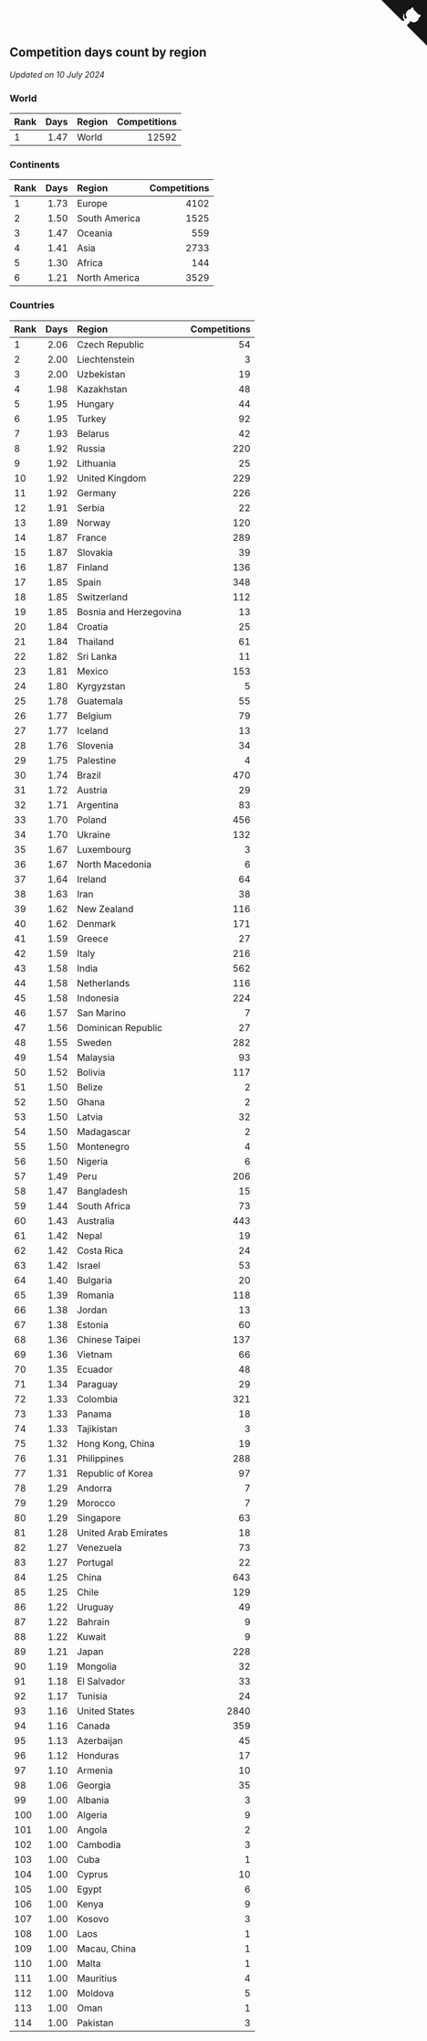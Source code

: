 ## Competition days count by region

*Updated on 10 July 2024*


### World

| Rank | Days | Region | Competitions |
| :--- | ---: | :--- | ---: |
| 1 | 1.47 | World | 12592 |

### Continents

| Rank | Days | Region | Competitions |
| :--- | ---: | :--- | ---: |
| 1 | 1.73 | Europe | 4102 |
| 2 | 1.50 | South America | 1525 |
| 3 | 1.47 | Oceania | 559 |
| 4 | 1.41 | Asia | 2733 |
| 5 | 1.30 | Africa | 144 |
| 6 | 1.21 | North America | 3529 |

### Countries

| Rank | Days | Region | Competitions |
| :--- | ---: | :--- | ---: |
| 1 | 2.06 | Czech Republic | 54 |
| 2 | 2.00 | Liechtenstein | 3 |
| 3 | 2.00 | Uzbekistan | 19 |
| 4 | 1.98 | Kazakhstan | 48 |
| 5 | 1.95 | Hungary | 44 |
| 6 | 1.95 | Turkey | 92 |
| 7 | 1.93 | Belarus | 42 |
| 8 | 1.92 | Russia | 220 |
| 9 | 1.92 | Lithuania | 25 |
| 10 | 1.92 | United Kingdom | 229 |
| 11 | 1.92 | Germany | 226 |
| 12 | 1.91 | Serbia | 22 |
| 13 | 1.89 | Norway | 120 |
| 14 | 1.87 | France | 289 |
| 15 | 1.87 | Slovakia | 39 |
| 16 | 1.87 | Finland | 136 |
| 17 | 1.85 | Spain | 348 |
| 18 | 1.85 | Switzerland | 112 |
| 19 | 1.85 | Bosnia and Herzegovina | 13 |
| 20 | 1.84 | Croatia | 25 |
| 21 | 1.84 | Thailand | 61 |
| 22 | 1.82 | Sri Lanka | 11 |
| 23 | 1.81 | Mexico | 153 |
| 24 | 1.80 | Kyrgyzstan | 5 |
| 25 | 1.78 | Guatemala | 55 |
| 26 | 1.77 | Belgium | 79 |
| 27 | 1.77 | Iceland | 13 |
| 28 | 1.76 | Slovenia | 34 |
| 29 | 1.75 | Palestine | 4 |
| 30 | 1.74 | Brazil | 470 |
| 31 | 1.72 | Austria | 29 |
| 32 | 1.71 | Argentina | 83 |
| 33 | 1.70 | Poland | 456 |
| 34 | 1.70 | Ukraine | 132 |
| 35 | 1.67 | Luxembourg | 3 |
| 36 | 1.67 | North Macedonia | 6 |
| 37 | 1.64 | Ireland | 64 |
| 38 | 1.63 | Iran | 38 |
| 39 | 1.62 | New Zealand | 116 |
| 40 | 1.62 | Denmark | 171 |
| 41 | 1.59 | Greece | 27 |
| 42 | 1.59 | Italy | 216 |
| 43 | 1.58 | India | 562 |
| 44 | 1.58 | Netherlands | 116 |
| 45 | 1.58 | Indonesia | 224 |
| 46 | 1.57 | San Marino | 7 |
| 47 | 1.56 | Dominican Republic | 27 |
| 48 | 1.55 | Sweden | 282 |
| 49 | 1.54 | Malaysia | 93 |
| 50 | 1.52 | Bolivia | 117 |
| 51 | 1.50 | Belize | 2 |
| 52 | 1.50 | Ghana | 2 |
| 53 | 1.50 | Latvia | 32 |
| 54 | 1.50 | Madagascar | 2 |
| 55 | 1.50 | Montenegro | 4 |
| 56 | 1.50 | Nigeria | 6 |
| 57 | 1.49 | Peru | 206 |
| 58 | 1.47 | Bangladesh | 15 |
| 59 | 1.44 | South Africa | 73 |
| 60 | 1.43 | Australia | 443 |
| 61 | 1.42 | Nepal | 19 |
| 62 | 1.42 | Costa Rica | 24 |
| 63 | 1.42 | Israel | 53 |
| 64 | 1.40 | Bulgaria | 20 |
| 65 | 1.39 | Romania | 118 |
| 66 | 1.38 | Jordan | 13 |
| 67 | 1.38 | Estonia | 60 |
| 68 | 1.36 | Chinese Taipei | 137 |
| 69 | 1.36 | Vietnam | 66 |
| 70 | 1.35 | Ecuador | 48 |
| 71 | 1.34 | Paraguay | 29 |
| 72 | 1.33 | Colombia | 321 |
| 73 | 1.33 | Panama | 18 |
| 74 | 1.33 | Tajikistan | 3 |
| 75 | 1.32 | Hong Kong, China | 19 |
| 76 | 1.31 | Philippines | 288 |
| 77 | 1.31 | Republic of Korea | 97 |
| 78 | 1.29 | Andorra | 7 |
| 79 | 1.29 | Morocco | 7 |
| 80 | 1.29 | Singapore | 63 |
| 81 | 1.28 | United Arab Emirates | 18 |
| 82 | 1.27 | Venezuela | 73 |
| 83 | 1.27 | Portugal | 22 |
| 84 | 1.25 | China | 643 |
| 85 | 1.25 | Chile | 129 |
| 86 | 1.22 | Uruguay | 49 |
| 87 | 1.22 | Bahrain | 9 |
| 88 | 1.22 | Kuwait | 9 |
| 89 | 1.21 | Japan | 228 |
| 90 | 1.19 | Mongolia | 32 |
| 91 | 1.18 | El Salvador | 33 |
| 92 | 1.17 | Tunisia | 24 |
| 93 | 1.16 | United States | 2840 |
| 94 | 1.16 | Canada | 359 |
| 95 | 1.13 | Azerbaijan | 45 |
| 96 | 1.12 | Honduras | 17 |
| 97 | 1.10 | Armenia | 10 |
| 98 | 1.06 | Georgia | 35 |
| 99 | 1.00 | Albania | 3 |
| 100 | 1.00 | Algeria | 9 |
| 101 | 1.00 | Angola | 2 |
| 102 | 1.00 | Cambodia | 3 |
| 103 | 1.00 | Cuba | 1 |
| 104 | 1.00 | Cyprus | 10 |
| 105 | 1.00 | Egypt | 6 |
| 106 | 1.00 | Kenya | 9 |
| 107 | 1.00 | Kosovo | 3 |
| 108 | 1.00 | Laos | 1 |
| 109 | 1.00 | Macau, China | 1 |
| 110 | 1.00 | Malta | 1 |
| 111 | 1.00 | Mauritius | 4 |
| 112 | 1.00 | Moldova | 5 |
| 113 | 1.00 | Oman | 1 |
| 114 | 1.00 | Pakistan | 3 |


<a href="https://github.com/JustinTimeCuber/wca_statistics" class="github-corner" aria-label="View source on Github"><svg width="80" height="80" viewBox="0 0 250 250" style="fill:#151513; color:#fff; position: absolute; top: 0; border: 0; right: 0;" aria-hidden="true"><path d="M0,0 L115,115 L130,115 L142,142 L250,250 L250,0 Z"></path><path d="M128.3,109.0 C113.8,99.7 119.0,89.6 119.0,89.6 C122.0,82.7 120.5,78.6 120.5,78.6 C119.2,72.0 123.4,76.3 123.4,76.3 C127.3,80.9 125.5,87.3 125.5,87.3 C122.9,97.6 130.6,101.9 134.4,103.2" fill="currentColor" style="transform-origin: 130px 106px;" class="octo-arm"></path><path d="M115.0,115.0 C114.9,115.1 118.7,116.5 119.8,115.4 L133.7,101.6 C136.9,99.2 139.9,98.4 142.2,98.6 C133.8,88.0 127.5,74.4 143.8,58.0 C148.5,53.4 154.0,51.2 159.7,51.0 C160.3,49.4 163.2,43.6 171.4,40.1 C171.4,40.1 176.1,42.5 178.8,56.2 C183.1,58.6 187.2,61.8 190.9,65.4 C194.5,69.0 197.7,73.2 200.1,77.6 C213.8,80.2 216.3,84.9 216.3,84.9 C212.7,93.1 206.9,96.0 205.4,96.6 C205.1,102.4 203.0,107.8 198.3,112.5 C181.9,128.9 168.3,122.5 157.7,114.1 C157.9,116.9 156.7,120.9 152.7,124.9 L141.0,136.5 C139.8,137.7 141.6,141.9 141.8,141.8 Z" fill="currentColor" class="octo-body"></path></svg></a><style>.github-corner:hover .octo-arm{animation:octocat-wave 560ms ease-in-out}@keyframes octocat-wave{0%,100%{transform:rotate(0)}20%,60%{transform:rotate(-25deg)}40%,80%{transform:rotate(10deg)}}@media (max-width:500px){.github-corner:hover .octo-arm{animation:none}.github-corner .octo-arm{animation:octocat-wave 560ms ease-in-out}}</style>
